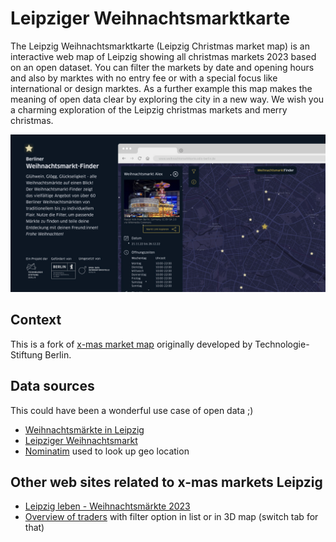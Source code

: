 # Leipziger Weihnachtsmarktkarte

The Leipzig Weihnachtsmarktkarte (Leipzig Christmas market map) is an interactive web map of Leipzig showing all christmas markets 2023 based on an open dataset. You can filter the markets by date and opening hours and also by marktes with no entry fee or with a special focus like international or design marktes. As a further example this map makes the meaning of open data clear by exploring the city in a new way. We wish you a charming exploration of the Leipzig christmas markets and merry christmas.

![Map](/public/social-image.jpg)

## Context

This is a fork of [x-mas market map](https://github.com/technologiestiftung/weihnachtsmarktkarte) originally developed by Technologie-Stiftung Berlin.

## Data sources
This could have been a wonderful use case of open data ;)

 * [Weihnachtsmärkte in Leipzig](https://www.leipzig.de/freizeit-kultur-und-tourismus/veranstaltungen-und-termine/weihnachten/weihnachtsmaerkte/)
 * [Leipziger Weihnachtsmarkt](https://www.leipzig.de/freizeit-kultur-und-tourismus/einkaufen-und-ausgehen/maerkte/leipziger-weihnachtsmarkt)
 * [Nominatim](https://nominatim.openstreetmap.org/) used to look up geo location 

## Other web sites related to x-mas markets Leipzig
 * [Leipzig leben - Weihnachtsmärkte 2023](https://www.leipzig-leben.de/weihnachtsmaerkte-leipzig-2023-alle-orte-termine/)
 * [Overview of traders](https://www.leipzig.de/freizeit-kultur-und-tourismus/einkaufen-und-ausgehen/maerkte/leipziger-weihnachtsmarkt/haendler) with filter option in list or in 3D map (switch tab for that)
